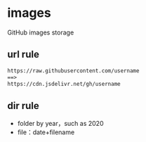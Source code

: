# images
GitHub images storage

## url rule

```txt
https://raw.githubusercontent.com/username
==>
https://cdn.jsdelivr.net/gh/username
```

## dir rule

- folder by year，such as 2020
- file：date+filename
